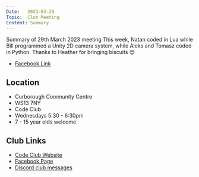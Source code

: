 ```yaml
---
Date:   2023-03-29
Topic:  Club Meeting
Content: Summary
---
```

Summary of 29th March 2023 meeting
This week, Natan coded in Lua while Bill programmed a Unity 2D camera system, while Aleks and Tomasz coded in Python.
Thanks to Heather for bringing biscuits 😊



* [Facebook Link](https://www.facebook.com/720665616418529/posts/727086155776475)

## Location

* Curborough Community Centre
* WS13 7NY
* Code Club
* Wednesdays 5:30 - 6:30pm
* 7 - 15 year olds welcome

## Club Links

* [Code Club Website](https://lichfield-code-club.github.io/)
* [Facebook Page](https://www.facebook.com/LichfieldCoders)
* [Discord club messages](https://discord.gg/szz6xGK)
